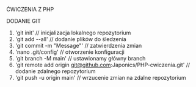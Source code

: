 ĆWICZENIA Z PHP

DODANIE GIT
1. 'git init' // inicjalizacja lokalnego repozytorium
2. 'git add --all' // dodanie plików do śledzenia
3. 'git commit -m "Message"' // zatwierdzenia zmian
4. 'nano .git/config' // otworzenie konfiguracji
5. 'git branch -M main' // ustawionamy główny branch
6. 'git remote add origin git@github.com:Japonics/PHP-cwiczenia.git' // dodanie zdalnego repozytorium
7. 'git push -u origin main' // wrzucenie zmian na zdalne repozytorium

